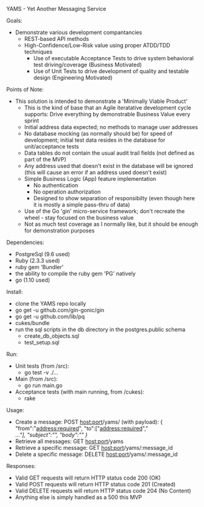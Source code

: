 YAMS - Yet Another Messaging Service

Goals:
 - Demonstrate various development compantancies
    - REST-based API methods
    - High-Confidence/Low-Risk value using proper ATDD/TDD techniques 
        - Use of executable Acceptance Tests to drive system behavioral test driving/coverage (Business Motivated)
        - Use of Unit Tests to drive development of quality and testable design (Engineering Motivated)
        

Points of Note:
 - This solution is intended to demonstrate a 'Minimally Viable Product'
    - This is the kind of base that an Agile iteratative development cycle supports: Drive everything by demonstrable Business Value every sprint
    - Initial address data expected; no methods to manage user addresses
    - No database mocking (as normally should be) for speed of development; initial test data resides in the database for unit/acceptance tests
    - Data tables do not contain the usual audit trail fields (not defined as part of the MVP)
    - Any address used that doesn't exist in the database will be ignored (this will cause an error if an address used doesn't exist)
    - Simple Business Logic (App) feature implementation
        - No authentication
        - No operation authorization
        - Designed to show separation of responsibilty (even though here it is mostly a simple pass-thru of data)
    - Use of the Go 'gin' micro-service framework; don't recreate the wheel - stay focused on the business value
    - Not as much test coverage as I normally like, but it should be enough for demonstration purposes


Dependencies:
 - PostgreSql (9.6 used)
 - Ruby (2.3.3 used)
 - ruby gem 'Bundler'
 - the ability to compile the ruby gem 'PG' natively
 - go (1.10 used)
 

Install: 
 - clone the YAMS repo locally
 - go get -u github.com/gin-gonic/gin
 - go get -u github.com/lib/pq
 - cukes/bundle
 - run the sql scripts in the db directory in the postgres.public schema
    - create_db_objects.sql
    - test_setup.sql

Run:
 - Unit tests (from /src):                              
    - go test -v ./...
 - Main (from /src): 
    - go run main.go
 - Acceptance tests (with main running, from /cukes):
    - rake

Usage:
 - Create a message: POST <host:port>/yams/ (with payload): 
   {
       "from":"<address:required>", 
       "to":["<address:required>","<address>..."], 
       "subject":"<subject>",
       "body":"<body>"
   }
 - Retrieve all messages: GET <host:port>/yams
 - Retrieve a specific message: GET <host:port>/yams/:message_id
 - Delete a specific message: DELETE <host:port>/yams/:message_id


Responses:
 - Valid GET requests will return HTTP status code 200 (OK)
 - Valid POST requests will return HTTP status code 201 (Created)
 - Valid DELETE requests will return HTTP status code 204 (No Content)
 - Anything else is simply handled as a 500 this MVP
